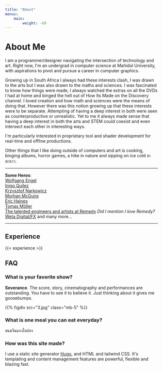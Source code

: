 ```yaml
---
title: "About"
menus:
    main:
        weight: -60
---
```


# About Me
I am a programmer/designer navigating the intersection of technology and art. Right now, I'm an undergrad in computer science at Mahidol University, with aspirations to pivot and pursue a career in computer graphics. 

Growing up in South Africa I always had these interests clash, I was drawn to the arts but I was also drawn to the maths and sciences. I was fascinated to know how things were made, I always watched the extras on all the DVDs I had at home and binged the hell out of How Its Made on the Discovery channel. I loved creation and how math and sciences were the means of doing that. However there was this notion growing up that these interests were to be separate. Attempting of having a deep interest in both were seen as counterproductive or unrealistic. Yet to me it always made sense that having a deep interest in both the arts and STEM could coexist and even intersect each other in interesting ways.

I'm particularly interested in proprietary tool and shader development for real-time and offline productions.

Other things that I like doing outside of computers and art is cooking, binging albums, horror games, a hike in nature and sipping on ice cold <span class="font-sans-thai font-normal tracking-tight">ชามะนาว</span>. 

---

**Some Heros**:  
[Wolfgang Engel](https://diaryofagraphicsprogrammer.blogspot.com/)  
[Inigo Quilez](https://iquilezles.org/)   
[Krzysztof Narkowicz](https://knarkowicz.wordpress.com/)   
[Morhan McGuire]()  
[Eric Haines]()   
[Tomas Möller]()   
[The talented engineers and artists at Remedy](https://www.remedygames.com/article/gdc2024) <span class="text-zinc-50 text-opacity-40">*Did I mention I love Remedy?*</span>  
[Weta Digital/FX](https://www.wetafx.co.nz/)
and many more...

---


## Experience

{{< experience >}}

## FAQ
### What is your favorite show?
**Severance**. The score, story, cinematography and performances are outstanding. You have to see it to believe it. Just thinking about it gives me goosebumps.  

{{% figdiv src="3.jpg" class="mb-5" %}}

### What is one meal you can eat everyday?
<span class="font-sans-thai">ขนมจีนแกงไตปลา</span>

### How was this site made?
I use a static site generator [Hugo](https://gohugo.io/), and HTML and tailwind CSS. It's templating and content management features are powerful, flexible and blazing fast.  
